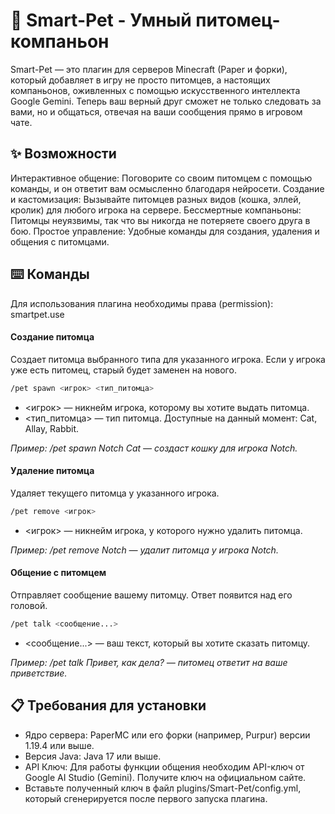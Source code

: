 # ​🐾 Smart-Pet - Умный питомец-компаньон
​Smart-Pet — это плагин для серверов Minecraft (Paper и форки), который добавляет в игру не просто питомцев, а настоящих компаньонов, оживленных с помощью искусственного интеллекта Google Gemini. Теперь ваш верный друг сможет не только следовать за вами, но и общаться, отвечая на ваши сообщения прямо в игровом чате.
## ​✨ Возможности
​Интерактивное общение: Поговорите со своим питомцем с помощью команды, и он ответит вам осмысленно благодаря нейросети.
​Создание и кастомизация: Вызывайте питомцев разных видов (кошка, эллей, кролик) для любого игрока на сервере.
​Бессмертные компаньоны: Питомцы неуязвимы, так что вы никогда не потеряете своего друга в бою.
​Простое управление: Удобные команды для создания, удаления и общения с питомцами.
## ​⌨️ Команды
​Для использования плагина необходимы права (permission): smartpet.use
#### ​Создание питомца
​Создает питомца выбранного типа для указанного игрока. Если у игрока уже есть питомец, старый будет заменен на нового.
```bash
/pet spawn <игрок> <тип_питомца>
```
* ​<игрок> — никнейм игрока, которому вы хотите выдать питомца.
* <тип_питомца> — тип питомца. Доступные на данный момент: Cat, Allay, Rabbit.

*Пример:
/pet spawn Notch Cat — создаст кошку для игрока Notch.*

#### ​Удаление питомца
​Удаляет текущего питомца у указанного игрока.
```bash
/pet remove <игрок>
```
* ​<игрок> — никнейм игрока, у которого нужно удалить питомца.

*Пример:
/pet remove Notch — удалит питомца у игрока Notch.*

#### Общение с питомцем
​Отправляет сообщение вашему питомцу. Ответ появится над его головой.
```bash
/pet talk <сообщение...>
```
* ​<сообщение...> — ваш текст, который вы хотите сказать питомцу.

*Пример:
/pet talk Привет, как дела? — питомец ответит на ваше приветствие.*

## ​📋 Требования для установки
* ​Ядро сервера: PaperMC или его форки (например, Purpur) версии 1.19.4 или выше.
* ​Версия Java: Java 17 или выше.
* ​API Ключ: Для работы функции общения необходим API-ключ от Google AI Studio (Gemini).
​Получите ключ на официальном сайте.
* ​Вставьте полученный ключ в файл plugins/Smart-Pet/config.yml, который сгенерируется после первого запуска плагина.
